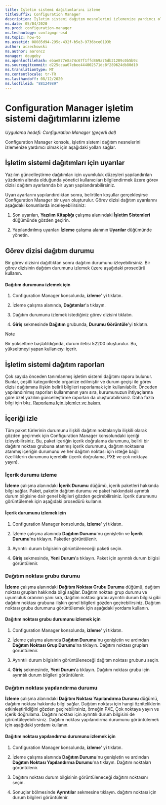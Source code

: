 ```yaml
---
title: İşletim sistemi dağıtımlarını izleme
titleSuffix: Configuration Manager
description: İşletim sistemi dağıtım nesnelerini izlemenize yardımcı olması için Configuration Manager konsolu, uyarılar, raporlar ve çeşitli durum göstergeleri sağlar.
ms.date: 05/04/2020
ms.prod: configuration-manager
ms.technology: configmgr-osd
ms.topic: how-to
ms.assetid: 08085d94-295c-432f-b5e3-9736bce0193b
author: aczechowski
ms.author: aaroncz
manager: dougeby
ms.openlocfilehash: ebae877e8a74c67f1ffd869a75db21209c0b5b9c
ms.sourcegitcommit: d225ccaa67ebee444002571dc8f289624db80d10
ms.translationtype: MT
ms.contentlocale: tr-TR
ms.lasthandoff: 08/12/2020
ms.locfileid: "88124989"
---
```

# <a name="monitor-operating-system-deployments-in-configuration-manager"></a>Configuration Manager işletim sistemi dağıtımlarını izleme

*Uygulama hedefi: Configuration Manager (geçerli dal)*

Configuration Manager konsolu, işletim sistemi dağıtım nesnelerini izlemenize yardımcı olmak için aşağıdaki yolları sağlar.  


##  <a name="alerts-for-operating-system-deployments"></a><a name="BKMK_OSDAlerts"></a> İşletim sistemi dağıtımları için uyarılar  
 Yazılım güncelleştirme dağıtımları için uyumluluk düzeyleri yapılandırılan yüzdenin altında olduğunda yönetici kullanıcıları bilgilendirmek üzere görev dizisi dağıtım ayarlarında bir uyarı yapılandırabilirsiniz.  

 Uyarı ayarlarını yapılandırdıktan sonra, belirtilen koşullar gerçekleşirse Configuration Manager bir uyarı oluşturulur. Görev dizisi dağıtım uyarılarını aşağıdaki konumlarda inceleyebilirsiniz:  

1.  Son uyarıları, **Yazılım Kitaplığı** çalışma alanındaki **İşletim Sistemleri** düğümünde gözden geçirin.  

2.  Yapılandırılmış uyarıları **İzleme** çalışma alanının **Uyarılar** düğümünde yönetin.  

##  <a name="task-sequence-deployment-status"></a><a name="BKMK_TSDeployStatus"></a>Görev dizisi dağıtım durumu  
 Bir görev dizisini dağıttıktan sonra dağıtım durumunu izleyebilirsiniz. Bir görev dizisinin dağıtım durumunu izlemek üzere aşağıdaki prosedürü kullanın.  

#### <a name="to-monitor-deployment-status"></a>Dağıtım durumunu izlemek için  

1.  Configuration Manager konsolunda, **izleme**' yi tıklatın.  

2.  İzleme çalışma alanında, **Dağıtımlar**'a tıklayın.  

3.  Dağıtım durumunu izlemek istediğiniz görev dizisini tıklatın.  

4.  **Giriş** sekmesinde **Dağıtım** grubunda, **Durumu Görüntüle**'yi tıklatın.  

> [!NOTE]  
> Bir yükseltme başlatıldığında, durum iletisi 52200 oluşturulur. Bu, yükseltmeyi yapan kullanıcıyı içerir.  

##  <a name="operating-system-deployment-reports"></a><a name="BKMK_TSReports"></a> İşletim sistemi dağıtım raporları  
 Çok sayıda önceden tanımlanmış işletim sistemi dağıtımı raporu bulunur. Bunlar, çeşitli kategorilerde organize edilmiştir ve durum geçişi ile görev dizisi dağıtımına ilişkin belirli bilgileri raporlamak için kullanılabilir. Önceden yapılandırılmış raporları kullanmanın yanı sıra, kurumunuzun ihtiyaçlarına göre özel yazılım güncelleştirme raporları da oluşturabilirsiniz. Daha fazla bilgi için bkz. [Raporlama Için işlemler ve bakım](../../core/servers/manage/operations-and-maintenance-for-reporting.md).  

##  <a name="monitor-content"></a><a name="BKMK_MonitorContent"></a>İçeriği izle  
 Tüm paket türlerinin durumunu ilişkili dağıtım noktalarıyla ilişkili olarak gözden geçirmek için Configuration Manager konsolundaki içeriği izleyebilirsiniz. Bu, paket içeriğin içerik doğrulama durumunu, belirli bir dağıtım noktası grubuna atanmış içerik durumunu, dağıtım noktasına atanmış içeriğin durumunu ve her dağıtım noktası için isteğe bağlı özelliklerin durumunu içerebilir (içerik doğrulama, PXE ve çok noktaya yayın).  

###  <a name="content-status-monitoring"></a><a name="BKMK_ContentStatus"></a>İçerik durumu izleme  
 **İzleme** çalışma alanındaki **İçerik Durumu** düğümü, içerik paketleri hakkında bilgi sağlar. Paket, paketin dağıtım durumu ve paket hakkındaki ayrıntılı durum bilgisine dair genel bilgileri gözden geçirebilirsiniz. İçerik durumunu görüntülemek için aşağıdaki prosedürü kullanın.  

#### <a name="to-monitor-content-status"></a>İçerik durumunu izlemek için  

1.  Configuration Manager konsolunda, **izleme**' yi tıklatın.  

2.  İzleme çalışma alanında **Dağıtım Durumu**'nu genişletin ve **İçerik Durumu**'na tıklayın. Paketler görüntülenir.  

3.  Ayrıntılı durum bilgisinin görüntüleneceği paketi seçin.  

4.  **Giriş** sekmesinde, **Yeni Durum**'a tıklayın. Paket için ayrıntılı durum bilgisi görüntülenir.  

###  <a name="distribution-point-group-status"></a><a name="BKMK_DPGroupStatus"></a> Dağıtım noktası grubu durumu  
 **İzleme** çalışma alanındaki **Dağıtım Noktası Grubu Durumu** düğümü, dağıtım noktası grupları hakkında bilgi sağlar. Dağıtım noktası grup durumu ve uyumluluk oranının yanı sıra, dağıtım noktası grubu ayrıntılı durum bilgisi gibi dağıtım noktası grubuna ilişkin genel bilgileri gözden geçirebilirsiniz. Dağıtım noktası grubu durumunu görüntülemek için aşağıdaki yordamı kullanın.  

#### <a name="to-monitor-distribution-point-group-status"></a>Dağıtım noktası grubu durumunu izlemek için  

1.  Configuration Manager konsolunda, **izleme**' yi tıklatın.  

2.  İzleme çalışma alanında **Dağıtım Durumu**'nu genişletin ve ardından **Dağıtım Noktası Grup Durumu**'na tıklayın. Dağıtım noktası grupları görüntülenir.  

3.  Ayrıntılı durum bilgisinin görüntüleneceği dağıtım noktası grubunu seçin.  

4.  **Giriş** sekmesinde, **Yeni Durum**'a tıklayın. Dağıtım noktası grubu için ayrıntılı durum bilgileri görüntülenir.  

###  <a name="distribution-point-configuration-status"></a><a name="BKMK_DPConfigStatus"></a>Dağıtım noktası yapılandırma durumu  
 **İzleme** çalışma alanındaki **Dağıtım Noktası Yapılandırma Durumu** düğümü, dağıtım noktası hakkında bilgi sağlar. Dağıtım noktası için hangi özniteliklerin etkinleştirildiğini gözden geçirebilirsiniz, örneğin PXE, Çok noktaya yayın ve içerik doğrulama. Dağıtım noktası için ayrıntılı durum bilgisini de görüntüleyebilirsiniz. Dağıtım noktası yapılandırma durumunu görüntülemek için aşağıdaki yordamı kullanın.  

#### <a name="to-monitor-distribution-point-configuration-status"></a>Dağıtım noktası yapılandırma durumunu izlemek için  

1.  Configuration Manager konsolunda, **izleme**' yi tıklatın.  

2.  İzleme çalışma alanında **Dağıtım Durumu**'nu genişletin ve ardından **Dağıtım Noktası Yapılandırma Durumu**'na tıklayın. Dağıtım noktaları görüntülenir.  

3.  Dağıtım noktası durum bilgisinin görüntüleneceği dağıtım noktasını seçin.  

4.  Sonuçlar bölmesinde **Ayrıntılar** sekmesine tıklayın. dağıtım noktası için durum bilgileri görüntülenir.  
